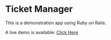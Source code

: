 # Ticket Manager

This is a demonstration app using Ruby on Rails.

A live demo is available: [Click Here](https://ticket-manager-rails.willbaker.dev/)
